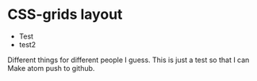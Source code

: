# CSS-grids layout

* Test
* test2

Different things for different people I guess. This is just a test so that I can
Make atom push to github.
